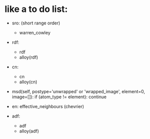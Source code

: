 # like a to do list:

* sro: (short range order)
    * warren_cowley

* rdf:
    * rdf
    * alloy(rdf)

* cn:
    * cn
    * alloy(cn)

* msd(self, postype='unwrapped' or 'wrapped_image', element=0, image=[]):
    if (atom_type != element): continue

* en:
    effective_neighbours (chevrier)

* adf:
    * adf
    * alloy(adf)
